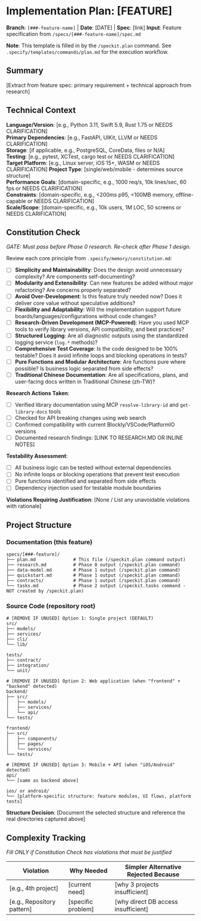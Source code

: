 # Implementation Plan: [FEATURE]

**Branch**: `[###-feature-name]` | **Date**: [DATE] | **Spec**: [link]
**Input**: Feature specification from `/specs/[###-feature-name]/spec.md`

**Note**: This template is filled in by the `/speckit.plan` command. See `.specify/templates/commands/plan.md` for the execution workflow.

<!--
  LANGUAGE REQUIREMENT (Principle IX):
  This implementation plan MUST be written in Traditional Chinese (繁體中文, zh-TW).
  All planning content, technical context, and documentation should be in Traditional
  Chinese to align with the project's primary audience and facilitate team collaboration.

  Code snippets and technical references MAY remain in English for developer clarity.
-->

## Summary

[Extract from feature spec: primary requirement + technical approach from research]

## Technical Context

<!--
  ACTION REQUIRED: Replace the content in this section with the technical details
  for the project. The structure here is presented in advisory capacity to guide
  the iteration process.
-->

**Language/Version**: [e.g., Python 3.11, Swift 5.9, Rust 1.75 or NEEDS CLARIFICATION]  
**Primary Dependencies**: [e.g., FastAPI, UIKit, LLVM or NEEDS CLARIFICATION]  
**Storage**: [if applicable, e.g., PostgreSQL, CoreData, files or N/A]  
**Testing**: [e.g., pytest, XCTest, cargo test or NEEDS CLARIFICATION]  
**Target Platform**: [e.g., Linux server, iOS 15+, WASM or NEEDS CLARIFICATION]
**Project Type**: [single/web/mobile - determines source structure]  
**Performance Goals**: [domain-specific, e.g., 1000 req/s, 10k lines/sec, 60 fps or NEEDS CLARIFICATION]  
**Constraints**: [domain-specific, e.g., <200ms p95, <100MB memory, offline-capable or NEEDS CLARIFICATION]  
**Scale/Scope**: [domain-specific, e.g., 10k users, 1M LOC, 50 screens or NEEDS CLARIFICATION]

## Constitution Check

_GATE: Must pass before Phase 0 research. Re-check after Phase 1 design._

Review each core principle from `.specify/memory/constitution.md`:

-   [ ] **Simplicity and Maintainability**: Does the design avoid unnecessary complexity? Are components self-documenting?
-   [ ] **Modularity and Extensibility**: Can new features be added without major refactoring? Are concerns properly separated?
-   [ ] **Avoid Over-Development**: Is this feature truly needed now? Does it deliver core value without speculative additions?
-   [ ] **Flexibility and Adaptability**: Will the implementation support future boards/languages/configurations without code changes?
-   [ ] **Research-Driven Development (MCP-Powered)**: Have you used MCP tools to verify library versions, API compatibility, and best practices?
-   [ ] **Structured Logging**: Are all diagnostic outputs using the standardized logging service (`log.*` methods)?
-   [ ] **Comprehensive Test Coverage**: Is the code designed to be 100% testable? Does it avoid infinite loops and blocking operations in tests?
-   [ ] **Pure Functions and Modular Architecture**: Are functions pure where possible? Is business logic separated from side effects?
-   [ ] **Traditional Chinese Documentation**: Are all specifications, plans, and user-facing docs written in Traditional Chinese (zh-TW)?

**Research Actions Taken**:

-   [ ] Verified library documentation using MCP `resolve-library-id` and `get-library-docs` tools
-   [ ] Checked for API breaking changes using web search
-   [ ] Confirmed compatibility with current Blockly/VSCode/PlatformIO versions
-   [ ] Documented research findings: [LINK TO RESEARCH.MD OR INLINE NOTES]

**Testability Assessment**:

-   [ ] All business logic can be tested without external dependencies
-   [ ] No infinite loops or blocking operations that prevent test execution
-   [ ] Pure functions identified and separated from side effects
-   [ ] Dependency injection used for testable module boundaries

**Violations Requiring Justification**: [None / List any unavoidable violations with rationale]

## Project Structure

### Documentation (this feature)

```
specs/[###-feature]/
├── plan.md              # This file (/speckit.plan command output)
├── research.md          # Phase 0 output (/speckit.plan command)
├── data-model.md        # Phase 1 output (/speckit.plan command)
├── quickstart.md        # Phase 1 output (/speckit.plan command)
├── contracts/           # Phase 1 output (/speckit.plan command)
└── tasks.md             # Phase 2 output (/speckit.tasks command - NOT created by /speckit.plan)
```

### Source Code (repository root)

<!--
  ACTION REQUIRED: Replace the placeholder tree below with the concrete layout
  for this feature. Delete unused options and expand the chosen structure with
  real paths (e.g., apps/admin, packages/something). The delivered plan must
  not include Option labels.
-->

```
# [REMOVE IF UNUSED] Option 1: Single project (DEFAULT)
src/
├── models/
├── services/
├── cli/
└── lib/

tests/
├── contract/
├── integration/
└── unit/

# [REMOVE IF UNUSED] Option 2: Web application (when "frontend" + "backend" detected)
backend/
├── src/
│   ├── models/
│   ├── services/
│   └── api/
└── tests/

frontend/
├── src/
│   ├── components/
│   ├── pages/
│   └── services/
└── tests/

# [REMOVE IF UNUSED] Option 3: Mobile + API (when "iOS/Android" detected)
api/
└── [same as backend above]

ios/ or android/
└── [platform-specific structure: feature modules, UI flows, platform tests]
```

**Structure Decision**: [Document the selected structure and reference the real
directories captured above]

## Complexity Tracking

_Fill ONLY if Constitution Check has violations that must be justified_

| Violation                  | Why Needed         | Simpler Alternative Rejected Because |
| -------------------------- | ------------------ | ------------------------------------ |
| [e.g., 4th project]        | [current need]     | [why 3 projects insufficient]        |
| [e.g., Repository pattern] | [specific problem] | [why direct DB access insufficient]  |
